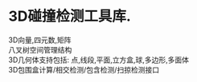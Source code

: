# 3D碰撞检测工具库.  
  
3D向量,四元数,矩阵  
八叉树空间管理结构  
3D几何体支持包括: 点,线段,平面,立方盒,球,多边形,多面体  
3D包围盒计算/相交检测/包含检测/扫掠检测接口  
